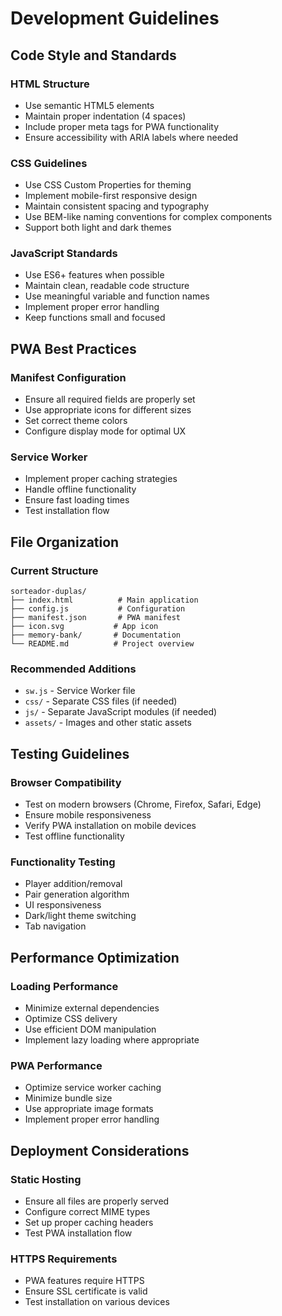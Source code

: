 # Development Guidelines

## Code Style and Standards

### HTML Structure
- Use semantic HTML5 elements
- Maintain proper indentation (4 spaces)
- Include proper meta tags for PWA functionality
- Ensure accessibility with ARIA labels where needed

### CSS Guidelines
- Use CSS Custom Properties for theming
- Implement mobile-first responsive design
- Maintain consistent spacing and typography
- Use BEM-like naming conventions for complex components
- Support both light and dark themes

### JavaScript Standards
- Use ES6+ features when possible
- Maintain clean, readable code structure
- Use meaningful variable and function names
- Implement proper error handling
- Keep functions small and focused

## PWA Best Practices

### Manifest Configuration
- Ensure all required fields are properly set
- Use appropriate icons for different sizes
- Set correct theme colors
- Configure display mode for optimal UX

### Service Worker
- Implement proper caching strategies
- Handle offline functionality
- Ensure fast loading times
- Test installation flow

## File Organization

### Current Structure
```
sorteador-duplas/
├── index.html          # Main application
├── config.js           # Configuration
├── manifest.json       # PWA manifest
├── icon.svg           # App icon
├── memory-bank/       # Documentation
└── README.md          # Project overview
```

### Recommended Additions
- `sw.js` - Service Worker file
- `css/` - Separate CSS files (if needed)
- `js/` - Separate JavaScript modules (if needed)
- `assets/` - Images and other static assets

## Testing Guidelines

### Browser Compatibility
- Test on modern browsers (Chrome, Firefox, Safari, Edge)
- Ensure mobile responsiveness
- Verify PWA installation on mobile devices
- Test offline functionality

### Functionality Testing
- Player addition/removal
- Pair generation algorithm
- UI responsiveness
- Dark/light theme switching
- Tab navigation

## Performance Optimization

### Loading Performance
- Minimize external dependencies
- Optimize CSS delivery
- Use efficient DOM manipulation
- Implement lazy loading where appropriate

### PWA Performance
- Optimize service worker caching
- Minimize bundle size
- Use appropriate image formats
- Implement proper error handling

## Deployment Considerations

### Static Hosting
- Ensure all files are properly served
- Configure correct MIME types
- Set up proper caching headers
- Test PWA installation flow

### HTTPS Requirements
- PWA features require HTTPS
- Ensure SSL certificate is valid
- Test installation on various devices 